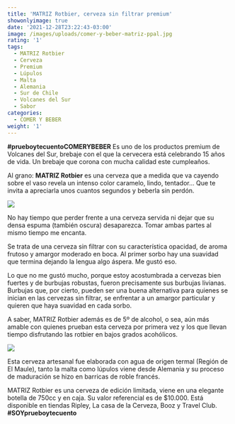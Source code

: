 ```yaml
---
title: 'MATRIZ Rotbier, cerveza sin filtrar premium'
showonlyimage: true
date: '2021-12-28T23:22:43-03:00'
image: /images/uploads/comer-y-beber-matriz-ppal.jpg
rating: '1'
tags:
  - MATRIZ Rotbier
  - Cerveza
  - Premium
  - Lúpulos
  - Malta
  - Alemania
  - Sur de Chile
  - Volcanes del Sur
  - Sabor
categories:
  - COMER Y BEBER
weight: '1'
---
```

**\#prueboytecuentoCOMERYBEBER** Es uno de los productos premium de Volcanes del Sur, brebaje con el que  la cervecera está celebrando 15 años de vida. Un brebaje que corona con mucha calidad este cumpleaños.

<!--more-->

Al grano: **MATRIZ Rotbier** es una cerveza que a medida que va cayendo sobre el vaso revela un intenso color caramelo, lindo, tentador… Que te invita a apreciarla unos cuantos segundos y beberla sin perdón.



![](/images/uploads/comer-y-beber-matriz-ppal.jpg)

No hay tiempo que perder frente a una cerveza servida ni dejar que su densa espuma (también oscura) desaparezca. Tomar ambas partes al mismo tiempo me encanta.



Se trata de una cerveza sin filtrar con su característica opacidad, de aroma frutoso y amargor moderado en boca. Al primer sorbo hay una suavidad que termina dejando la lengua algo áspera. Me gustó eso.



Lo que no me gustó mucho, porque estoy acostumbrada a cervezas bien fuertes y de burbujas robustas, fueron precisamente sus burbujas livianas. Burbujas que, por cierto, pueden ser una buena alternativa para quienes se inician en las cervezas sin filtrar, se enfrentar a un amargor particular y quieren que haya suavidad en cada sorbo. 



A saber, MATRIZ Rotbier además es de 5º de alcohol, o sea, aún más amable con quienes prueban esta cerveza por primera vez y los que llevan tiempo disfrutando las rotbier en bajos grados acohólicos.



![](/images/uploads/comer-y-beber-matriz-cerveza.jpg)

Esta cerveza artesanal fue elaborada con agua de origen termal (Región de El Maule), tanto la malta como lúpulos viene desde Alemania y su proceso de maduración se hizo en barricas de roble francés.



MATRIZ Rotbier es una cerveza de edición limitada, viene en una elegante botella de 750cc y en caja. Su valor referencial es de $10.000. Está disponible en tiendas Ripley, La casa de la Cerveza, Booz y Travel Club. **\#SOYprueboytecuento**
